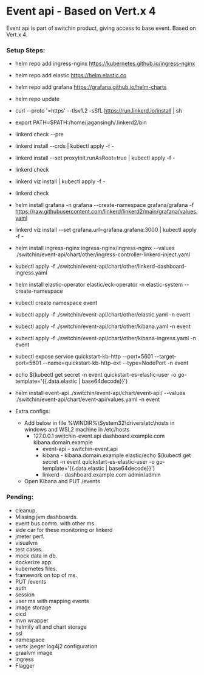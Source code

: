 # Event api - Based on Vert.x 4
Event api is part of switchin product, giving access to base event. Based on Vert.x 4. 

### Setup Steps:
- helm repo add ingress-nginx https://kubernetes.github.io/ingress-nginx
- helm repo add elastic https://helm.elastic.co
- helm repo add grafana https://grafana.github.io/helm-charts
- helm repo update
- curl --proto '=https' --tlsv1.2 -sSfL https://run.linkerd.io/install | sh
- export PATH=$PATH:/home/jagansingh/.linkerd2/bin
- linkerd check --pre
- linkerd install --crds | kubectl apply -f -
- linkerd install --set proxyInit.runAsRoot=true | kubectl apply -f -
- linkerd check
- linkerd viz install | kubectl apply -f -
- linkerd check
- helm install grafana -n grafana --create-namespace grafana/grafana -f https://raw.githubusercontent.com/linkerd/linkerd2/main/grafana/values.yaml
- linkerd viz install --set grafana.url=grafana.grafana:3000 | kubectl apply -f -
- helm install ingress-nginx ingress-nginx/ingress-nginx --values ./switchin/event-api/chart/other/ingress-controller-linkerd-inject.yaml
- kubectl apply -f ./switchin/event-api/chart/other/linkerd-dashboard-ingress.yaml
- helm install elastic-operator elastic/eck-operator -n elastic-system --create-namespace
- kubectl create namespace event
- kubectl apply -f ./switchin/event-api/chart/other/elastic.yaml -n event
- kubectl apply -f ./switchin/event-api/chart/other/kibana.yaml -n event
- kubectl apply -f ./switchin/event-api/chart/other/kibana-ingress.yaml -n event
- kubectl expose service quickstart-kb-http --port=5601 --target-port=5601 --name=quickstart-kb-http-ext --type=NodePort -n event
- echo $(kubectl get secret -n event quickstart-es-elastic-user -o go-template='{{.data.elastic | base64decode}}')
- helm install event-api ./switchin/event-api/chart/event-api/ --values ./switchin/event-api/chart/event-api/values.yaml -n event

- Extra configs:
    - Add below in file %WINDIR%\System32\drivers\etc\hosts in windows and WSL2 machine in /etc/hosts
      - 127.0.0.1 switchin-event.api dashboard.example.com kibana.domain.example
        - event-api - switchin-event.api
        - kibana - kibana.domain.example elastic/echo $(kubectl get secret -n event quickstart-es-elastic-user -o go-template='{{.data.elastic | base64decode}}')
        - linkerd - dashboard.example.com   admin/admin
    - Open Kibana and PUT /events



### Pending:
- cleanup.
- Missing jvm dashboards.
- event bus comm. with other ms.
- side car for these monitoring or linkerd
- jmeter perf.
- visualvm
- test cases.
- mock data in db.
- dockerize app.
- kubernetes files.
- framework on top of ms.
- PUT /events
- auth
- session
- user ms with mapping events
- image storage
- cicd
- mvn wrapper
- helmify all and chart storage
- ssl
- namespace
- vertx jaeger log4j2 configuration
- graalvm image
- ingress
- Flagger
